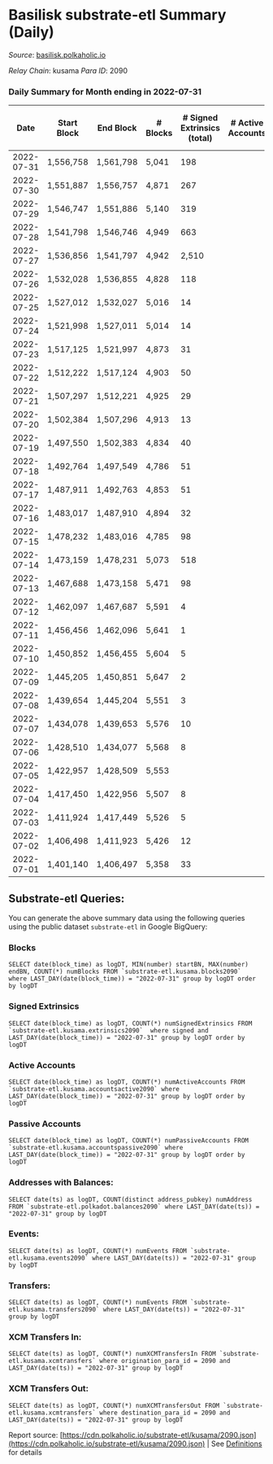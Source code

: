# Basilisk substrate-etl Summary (Daily)

_Source_: [basilisk.polkaholic.io](https://basilisk.polkaholic.io)

*Relay Chain*: kusama
*Para ID*: 2090



### Daily Summary for Month ending in 2022-07-31


| Date | Start Block | End Block | # Blocks | # Signed Extrinsics (total) | # Active Accounts | # Passive | # New | # Addresses with Balances | # Events | # Transfers | # XCM Transfers In | # XCM Transfers Out | Issues | 
| ---- | ----------- | --------- | -------- | --------------------------- | ----------------- | --------- | ----- | ------------------------- | -------- | ----------- | ------------------ | ------------------- | ------ |
| 2022-07-31 | 1,556,758 | 1,561,798 | 5,041 | 198 |  |  |  | 16,279 | 16,758 | 213 ($9,656.98) | 19 ($7,701.01) | 24 ($5,081.39) |  |
| 2022-07-30 | 1,551,887 | 1,556,757 | 4,871 | 267 |  |  |  | 16,277 | 16,738 | 247 ($7,477.50) | 29 ($4,662.40) | 17 ($1,511.51) |  |
| 2022-07-29 | 1,546,747 | 1,551,886 | 5,140 | 319 |  |  |  | 16,273 | 18,463 | 421 ($15,841.26) | 47 ($11,819.73) | 49 ($7,273.31) |  |
| 2022-07-28 | 1,541,798 | 1,546,746 | 4,949 | 663 |  |  |  | 16,266 | 21,157 | 789 ($27,597.83) | 126 ($23,022.51) | 81 ($7,262.53) |  |
| 2022-07-27 | 1,536,856 | 1,541,797 | 4,942 | 2,510 |  |  |  | 16,245 | 36,369 | 2,348 ($249,385.19) | 437 ($153,364.21) | 264 ($73,606.75) |  |
| 2022-07-26 | 1,532,028 | 1,536,855 | 4,828 | 118 |  |  |  | 16,158 | 15,350 | 44 ($11,828.68) | 12 ($24,128.84) | 5 ($92.16) |  |
| 2022-07-25 | 1,527,012 | 1,532,027 | 5,016 | 14 |  |  |  | 16,148 | 15,143 |   | 1 ($7.69) | 1 ($7.69) |  |
| 2022-07-24 | 1,521,998 | 1,527,011 | 5,014 | 14 |  |  |  | 16,148 | 15,137 | 1  |   |   |  |
| 2022-07-23 | 1,517,125 | 1,521,997 | 4,873 | 31 |  |  |  | 16,147 | 14,822 | 10  | 1 ($20.21) | 1 ($20.21) |  |
| 2022-07-22 | 1,512,222 | 1,517,124 | 4,903 | 50 |  |  |  | 16,146 | 15,124 |   | 16 ($49.09) | 15 ($50.72) |  |
| 2022-07-21 | 1,507,297 | 1,512,221 | 4,925 | 29 |  |  |  | 16,146 | 14,986 | 7  | 3 ($2.65) | 2 ($1.63) |  |
| 2022-07-20 | 1,502,384 | 1,507,296 | 4,913 | 13 |  |  |  | 16,144 | 14,825 | 4  |   | 1 ($0.06) |  |
| 2022-07-19 | 1,497,550 | 1,502,383 | 4,834 | 40 |  |  |  | 16,142 | 14,824 | 3  | 12 ($7.17) | 7 ($3.59) |  |
| 2022-07-18 | 1,492,764 | 1,497,549 | 4,786 | 51 |  |  |  | 16,142 | 14,719 | 14  | 5 ($1.52) | 5 ($0.03) |  |
| 2022-07-17 | 1,487,911 | 1,492,763 | 4,853 | 51 |  |  |  | 16,140 | 14,876 | 20  |   |   |  |
| 2022-07-16 | 1,483,017 | 1,487,910 | 4,894 | 32 |  |  |  | 16,138 | 14,880 | 10  |   |   |  |
| 2022-07-15 | 1,478,232 | 1,483,016 | 4,785 | 98 |  |  |  | 16,137 | 14,984 | 17  | 2 ($0.03) | 1 (-) |  |
| 2022-07-14 | 1,473,159 | 1,478,231 | 5,073 | 518 |  |  |  | 16,133 | 18,506 | 147  | 5 ($1.01) | 14 ($0.76) |  |
| 2022-07-13 | 1,467,688 | 1,473,158 | 5,471 | 98 |  |  |  | 16,101 | 17,653 | 75  |   |   |  |
| 2022-07-12 | 1,462,097 | 1,467,687 | 5,591 | 4 |  |  |  | 16,073 | 16,802 |   |   |   |  |
| 2022-07-11 | 1,456,456 | 1,462,096 | 5,641 | 1 |  |  |  | 16,073 | 16,937 |   |   |   |  |
| 2022-07-10 | 1,450,852 | 1,456,455 | 5,604 | 5 |  |  |  | 16,073 | 16,844 |   |   |   |  |
| 2022-07-09 | 1,445,205 | 1,450,851 | 5,647 | 2 |  |  |  | 16,073 | 16,959 |   |   |   |  |
| 2022-07-08 | 1,439,654 | 1,445,204 | 5,551 | 3 |  |  |  | 16,073 | 16,673 |   |   |   |  |
| 2022-07-07 | 1,434,078 | 1,439,653 | 5,576 | 10 |  |  |  | 16,073 | 16,782 |   |   |   |  |
| 2022-07-06 | 1,428,510 | 1,434,077 | 5,568 | 8 |  |  |  | 16,073 | 16,749 |   |   |   |  |
| 2022-07-05 | 1,422,957 | 1,428,509 | 5,553 |  |  |  |  | 16,073 | 16,667 |   |   |   |  |
| 2022-07-04 | 1,417,450 | 1,422,956 | 5,507 | 8 |  |  |  | 16,073 | 16,570 |   |   |   |  |
| 2022-07-03 | 1,411,924 | 1,417,449 | 5,526 | 5 |  |  |  | 16,073 | 16,608 |   |   |   |  |
| 2022-07-02 | 1,406,498 | 1,411,923 | 5,426 | 12 |  |  |  | 16,073 | 16,360 |   |   |   |  |
| 2022-07-01 | 1,401,140 | 1,406,497 | 5,358 | 33 |  |  |  | 16,073 | 16,276 |   |   |   |  |

## Substrate-etl Queries:
You can generate the above summary data using the following queries using the public dataset `substrate-etl` in Google BigQuery:


### Blocks
```
SELECT date(block_time) as logDT, MIN(number) startBN, MAX(number) endBN, COUNT(*) numBlocks FROM `substrate-etl.kusama.blocks2090`  where LAST_DAY(date(block_time)) = "2022-07-31" group by logDT order by logDT
```


### Signed Extrinsics
```
SELECT date(block_time) as logDT, COUNT(*) numSignedExtrinsics FROM `substrate-etl.kusama.extrinsics2090`  where signed and LAST_DAY(date(block_time)) = "2022-07-31" group by logDT order by logDT
```


### Active Accounts
```
SELECT date(block_time) as logDT, COUNT(*) numActiveAccounts FROM `substrate-etl.kusama.accountsactive2090` where LAST_DAY(date(block_time)) = "2022-07-31" group by logDT order by logDT
```


### Passive Accounts
```
SELECT date(block_time) as logDT, COUNT(*) numPassiveAccounts FROM `substrate-etl.kusama.accountspassive2090` where LAST_DAY(date(block_time)) = "2022-07-31" group by logDT order by logDT
```


### Addresses with Balances:
```
SELECT date(ts) as logDT, COUNT(distinct address_pubkey) numAddress FROM `substrate-etl.polkadot.balances2090` where LAST_DAY(date(ts)) = "2022-07-31" group by logDT
```


### Events:
```
SELECT date(ts) as logDT, COUNT(*) numEvents FROM `substrate-etl.kusama.events2090` where LAST_DAY(date(ts)) = "2022-07-31" group by logDT
```


### Transfers:
```
SELECT date(ts) as logDT, COUNT(*) numEvents FROM `substrate-etl.kusama.transfers2090` where LAST_DAY(date(ts)) = "2022-07-31" group by logDT
```


### XCM Transfers In:
```
SELECT date(ts) as logDT, COUNT(*) numXCMTransfersIn FROM `substrate-etl.kusama.xcmtransfers` where origination_para_id = 2090 and LAST_DAY(date(ts)) = "2022-07-31" group by logDT
```


### XCM Transfers Out:
```
SELECT date(ts) as logDT, COUNT(*) numXCMTransfersOut FROM `substrate-etl.kusama.xcmtransfers` where destination_para_id = 2090 and LAST_DAY(date(ts)) = "2022-07-31" group by logDT
```



Report source: [https://cdn.polkaholic.io/substrate-etl/kusama/2090.json](https://cdn.polkaholic.io/substrate-etl/kusama/2090.json) | See [Definitions](/DEFINITIONS.md) for details
